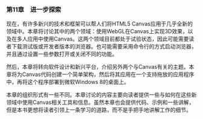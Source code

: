 ### 第11章　进一步探索

现在，有许多新兴的技术和框架可以帮人们将HTML5 Canvas应用于几乎全新的领域中。本章将讨论其中的两个领域：使用WebGL在Canvas上实现3D效果，以及在多人应用中使用Canvas。这两个领域目前都处于试验状态，因此可能需要读者下载测试版或开发者版本的浏览器。也可能需要采用命令行的方式启动浏览器，并且通过设置一些参数打开或关闭不同的功能。

然后，本章将转向软件设计和新兴平台，介绍另外两个与Canvas有关的主题。本章将为Canvas代码创建一个简单架构，然后将其应用在一个支持拖放的应用程序中，再将这个程序部署到微软Windows 8的桌面上。

本章的组织形式有一些不同。本章讨论的内容主要向读者提供一些与如何在这些新领域中使用Canvas相关工具和信息。虽然本章也会提供代码、示例和一些讲解，但是本书更想将读者引领上一条学习的道路，而不是手把手地讲解工作的细节。

